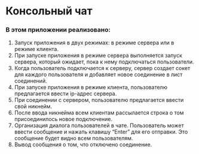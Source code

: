 # Консольный чат
### В этом приложении реализовано:
1. Запуск приложения в двух режимах: в режиме сервера или в режиме клиента.
2. При запуске приложения в режиме сервера выполняется запуск сервера, который ожидает, пока к нему подключаться пользователи.
3. Когда пользователь подключается к серверу, сервер создает cокет для каждого пользователя и добавляет новое соединение в лист соединений.
4. При запуске приложения в режиме клиента, пользователю предлагается ввести ip-адрес сервера.
5. При соединении с сервером, пользователю предлагается ввести свой никнейм.
6. После ввода никнейма всем клиентам рассылается строка о том присоединилось новое подключение.
7. Организация диалога пользователей в чате. Пользователь может ввести сообщение и нажать клавишу “Enter” для его отправки. Это сообщение будет видно всем пользователям.
8. Вывод сообщения о том, что отключено соединение.

